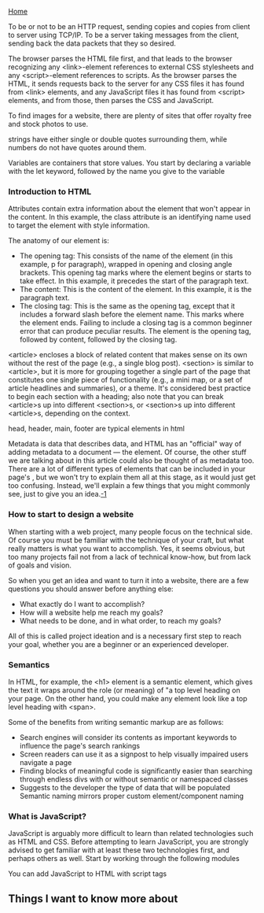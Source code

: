 [Home](../README.md)

To be or not to be an HTTP request, sending copies and copies from client to server using TCP/IP.
To be a server taking messages from the client, sending back the data packets that they so desired.

The browser parses the HTML file first, and that leads to the browser recognizing any \<link>-element references to external CSS stylesheets and any \<script>-element references to scripts.
As the browser parses the HTML, it sends requests back to the server for any CSS files it has found from \<link> elements, and any JavaScript files it has found from \<script> elements, and from those, then parses the CSS and JavaScript.

To find images for a website, there are plenty of sites that offer royalty free and stock photos to use.

strings have either single or double quotes surrounding them, while numbers do not have quotes around them.

Variables are containers that store values. You start by declaring a variable with the let keyword, followed by the name you give to the variable

### Introduction to HTML

Attributes contain extra information about the element that won't appear in the content. In this example, the class attribute is an identifying name used to target the element with style information.

The anatomy of our element is:

- The opening tag: This consists of the name of the element (in this example, p for paragraph), wrapped in opening and closing angle brackets. This opening tag marks where the element begins or starts to take effect. In this example, it precedes the start of the paragraph text.
- The content: This is the content of the element. In this example, it is the paragraph text.
- The closing tag: This is the same as the opening tag, except that it includes a forward slash before the element name. This marks where the element ends. Failing to include a closing tag is a common beginner error that can produce peculiar results.
The element is the opening tag, followed by content, followed by the closing tag.

\<article> encloses a block of related content that makes sense on its own without the rest of the page (e.g., a single blog post).
\<section> is similar to \<article>, but it is more for grouping together a single part of the page that constitutes one single piece of functionality (e.g., a mini map, or a set of article headlines and summaries), or a theme. It's considered best practice to begin each section with a heading; also note that you can break \<article>s up into different \<section>s, or \<section>s up into different \<article>s, depending on the context.

head, header, main, footer are typical elements in html

Metadata is data that describes data, and HTML has an "official" way of adding metadata to a document — the <meta> element. Of course, the other stuff we are talking about in this article could also be thought of as metadata too. There are a lot of different types of <meta> elements that can be included in your page's <head>, but we won't try to explain them all at this stage, as it would just get too confusing. Instead, we'll explain a few things that you might commonly see, just to give you an idea.[-1]

### How to start to design a website

When starting with a web project, many people focus on the technical side. Of course you must be familiar with the technique of your craft, but what really matters is what you want to accomplish. Yes, it seems obvious, but too many projects fail not from a lack of technical know-how, but from lack of goals and vision.

So when you get an idea and want to turn it into a website, there are a few questions you should answer before anything else:

- What exactly do I want to accomplish?
- How will a website help me reach my goals?
- What needs to be done, and in what order, to reach my goals?

All of this is called project ideation and is a necessary first step to reach your goal, whether you are a beginner or an experienced developer.

### Semantics

In HTML, for example, the \<h1> element is a semantic element, which gives the text it wraps around the role (or meaning) of "a top level heading on your page. On the other hand, you could make any element look like a top level heading with \<span>.

Some of the benefits from writing semantic markup are as follows:

- Search engines will consider its contents as important keywords to influence the page's search rankings 
- Screen readers can use it as a signpost to help visually impaired users navigate a page
- Finding blocks of meaningful code is significantly easier than searching through endless divs with or without semantic or namespaced classes
- Suggests to the developer the type of data that will be populated
Semantic naming mirrors proper custom element/component naming

### What is JavaScript?

JavaScript is arguably more difficult to learn than related technologies such as HTML and CSS. Before attempting to learn JavaScript, you are strongly advised to get familiar with at least these two technologies first, and perhaps others as well. Start by working through the following modules

You can add JavaScript to HTML with script tags

## Things I want to know more about

[-1]: https://developer.mozilla.org/en-US/docs/Learn/HTML/Introduction_to_HTML/The_head_metadata_in_HTML